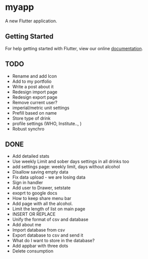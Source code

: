 # myapp

A new Flutter application.

## Getting Started

For help getting started with Flutter, view our online
[documentation](https://flutter.io/).


## TODO
* Rename and add Icon
* Add to my portfolio
* Write a post about it
* Redesign import page
* Redesign export page
* Remove current user?
* imperial/metric unit settings
* Prefill based on name
* Store type of drink
* profile settings (WHO, Institute.., )
* Robust synchro



## DONE
* Add detailed stats
* Use weekly Limit and sober days settings in all drinks too
* add settings page: weekly limit, days without alcohol
* Disallow saving empty data
* Fix data upload - we are losing data
* Sign in handler
* Add user to Drawer, setstate
* exoprt to google docs
* How to keep share menu bar
* Add page with all the alcohol.
* Limit the length of list on main page
* INSERT OR REPLACE
* Unify the format of csv and database
* Add about me
* Import database from csv
* Export database to csv and send it
* What do I want to store in the database?
* Add appbar with three dots
* Delete consumption
